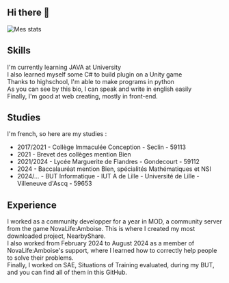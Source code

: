 ## Hi there 👋

![Mes stats](https://github-readme-stats.vercel.app/api?username=icecubefr)

## Skills

I'm currently learning JAVA at University  
I also learned myself some C# to build plugin on a Unity game  
Thanks to highschool, I'm able to make programs in python  
As you can see by this bio, I can speak and write in english easily  
Finally, I'm good at web creating, mostly in front-end.  

## Studies
I'm french, so here are my studies :  
- 2017/2021 - Collège Immaculée Conception - Seclin - 59113
- 2021 - Brevet des collèges mention Bien
- 2021/2024 - Lycée Marguerite de Flandres - Gondecourt - 59112
- 2024 - Baccalauréat mention Bien, spécialités Mathématiques et NSI
- 2024/... - BUT Informatique - IUT A de Lille - Université de Lille - Villeneuve d'Ascq - 59653

## Experience
I worked as a community developper for a year in MOD, a community server from the game NovaLife:Amboise. This is where I created my most downloaded project, NearbyShare.  
I also worked from February 2024 to August 2024 as a member of NovaLife:Amboise's support, where I learned how to correctly help people to solve their problems.  
Finally, I worked on SAE, Situations of Training evaluated, during my BUT, and you can find all of them in this GitHub.  

<!--
**IceCubeFr/IceCubeFr** is a ✨ _special_ ✨ repository because its `README.md` (this file) appears on your GitHub profile.

Here are some ideas to get you started:

- 🔭 I’m currently working on ...
- 🌱 I’m currently learning ...
- 👯 I’m looking to collaborate on ...
- 🤔 I’m looking for help with ...
- 💬 Ask me about ...
- 📫 How to reach me: ...
- 😄 Pronouns: ...
- ⚡ Fun fact: ...
-->
